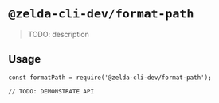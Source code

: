 # `@zelda-cli-dev/format-path`

> TODO: description

## Usage

```
const formatPath = require('@zelda-cli-dev/format-path');

// TODO: DEMONSTRATE API
```

